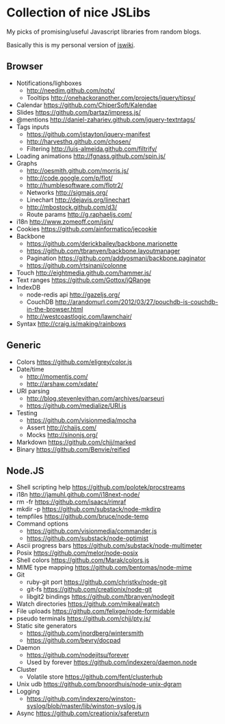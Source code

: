 # Collection of nice JSLibs

My picks of promising/useful Javascript libraries from random blogs.


Basically this is my personal version of [jswiki](http://jswiki.org/).



## Browser

  * Notifications/lighboxes
    * http://needim.github.com/noty/
    * Tooltips http://onehackoranother.com/projects/jquery/tipsy/
  * Calendar https://github.com/ChiperSoft/Kalendae
  * Slides https://github.com/bartaz/impress.js/
  * @mentions http://daniel-zahariev.github.com/jquery-textntags/
  * Tags inputs
    * https://github.com/jstayton/jquery-manifest
    * http://harvesthq.github.com/chosen/
    * Filtering http://luis-almeida.github.com/filtrify/
  * Loading animations http://fgnass.github.com/spin.js/
  * Graphs
    * http://oesmith.github.com/morris.js/
    * http://code.google.com/p/flot/
    * http://humblesoftware.com/flotr2/
    * Networks http://sigmajs.org/
    * Linechart http://dejavis.org/linechart
    * http://mbostock.github.com/d3/
    * Route params http://g.raphaeljs.com/
  * i18n http://www.zomeoff.com/jsin/
  * Cookies https://github.com/ainformatico/jecookie
  * Backbone
    * https://github.com/derickbailey/backbone.marionette
    * https://github.com/tbranyen/backbone.layoutmanager
    * Pagination https://github.com/addyosmani/backbone.paginator
    * https://github.com/rtsinani/colonne
  * Touch http://eightmedia.github.com/hammer.js/
  * Text ranges https://github.com/Gottox/jQRange
  * IndexDB
    * node-redis api http://gazeljs.org/
    * CouchDB http://arandomurl.com/2012/03/27/pouchdb-is-couchdb-in-the-browser.html
    * http://westcoastlogic.com/lawnchair/
  * Syntax http://craig.is/making/rainbows

## Generic

  * Colors https://github.com/eligrey/color.js
  * Date/time
    * http://momentjs.com/
    * http://arshaw.com/xdate/
  * URI parsing
    * http://blog.stevenlevithan.com/archives/parseuri
    * https://github.com/medialize/URI.js
  * Testing
    * https://github.com/visionmedia/mocha
    * Assert http://chaijs.com/
    * Mocks http://sinonjs.org/
  * Markdown https://github.com/chjj/marked
  * Binary https://github.com/Benvie/reified
  
  

## Node.JS


  * Shell scripting help https://github.com/polotek/procstreams
  * i18n http://jamuhl.github.com/i18next-node/
  * rm -fr https://github.com/isaacs/rimraf
  * mkdir -p https://github.com/substack/node-mkdirp
  * tempfiles https://github.com/bruce/node-temp
  * Command options 
    * https://github.com/visionmedia/commander.js
    * https://github.com/substack/node-optimist
  * Ascii progress bars https://github.com/substack/node-multimeter
  * Posix https://github.com/melor/node-posix
  * Shell colors https://github.com/Marak/colors.js
  * MIME type mapping https://github.com/bentomas/node-mime
  * Git
    * ruby-git port https://github.com/christkv/node-git
    * git-fs https://github.com/creationix/node-git
    * libgit2 bindings https://github.com/tbranyen/nodegit
  * Watch directories https://github.com/mikeal/watch
  * File uploads https://github.com/felixge/node-formidable
  * pseudo terminals https://github.com/chjj/pty.js/
  * Static site generators
    * https://github.com/jnordberg/wintersmith
    * https://github.com/bevry/docpad
  * Daemon
    * https://github.com/nodejitsu/forever
    * Used by forever https://github.com/indexzero/daemon.node
  * Cluster
    * Volatile store https://github.com/fent/clusterhub
  * Unix udb https://github.com/bnoordhuis/node-unix-dgram
  * Logging
    * https://github.com/indexzero/winston-syslog/blob/master/lib/winston-syslog.js
  * Async https://github.com/creationix/safereturn



